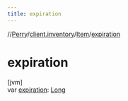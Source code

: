 ```yaml
---
title: expiration
---
```

//[Perry](../../../index.html)/[client.inventory](../index.html)/[Item](index.html)/[expiration](expiration.html)



# expiration



[jvm]\
var [expiration](expiration.html): [Long](https://kotlinlang.org/api/latest/jvm/stdlib/kotlin/-long/index.html)




